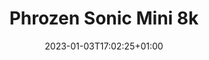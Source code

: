 ---
title: "Phrozen Sonic Mini 8k"
date: 2023-01-03T17:02:25+01:00
description: "Tiskalnik za smolo Sonic Mini 8K z ločljivostjo 22 µm (1152 ppi), 7,1 -palčnim mono LCD zaslonom in LED modulom z linearno projekcijo kot svetlobnim virom.
Sonic Mini 8K se lahko uporablja za tiskanje izjemno realističnih modelov z najfinejšimi teksturami, gubami in porami z natančnostjo, ki presega najboljše ročno izdelane kose profesionalnih kiparjev.
Dvojne linearne tirnice Sonic Mini 8K zagotavljajo zanesljivo stabilnost, dolgo življenjsko dobo in zagotavljajo visokokakovostne 3D-odtise.
Sonic Mini 8K ima prostornino tiskanja 165 x 72 x 180 mm. Dovolj prostora za izdelavo majhnih in srednje velikih modelov.
Tiskalnik kot vir svetlobe uporablja LED modul z linearno projekcijo, ki učinkovito podaljša dolžino optične poti in izboljša enakomernost svetlobe za več kot 90%. Rezultat so ostri modeli z natančnimi podrobnostmi.
Uporabniku prijazen uporabniški vmesnik zagotavlja enostavno navigacijo. Preprosto priključite USB na sprednji del Sonic Mini 8K, preklopite skozi 3,5-palčni zaslon na dotik in že ste pripravljeni."
features: [" Prostornina tiskanja: 165 x 72 x 180 mm", "Ločljivost 22 µm (1152 ppi)", "7,1 palčni monokromatski LCD zaslon"]
---